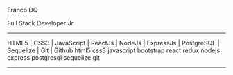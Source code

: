 Franco DQ

Full Stack Developer Jr

_________________________________
HTML5 | CSS3 | JavaScript | ReactJs | NodeJs | ExpressJs | PostgreSQL | Sequelize | Git | Github
html5 css3 javascript bootstrap react redux nodejs express postgresql sequelize git

_________________________________

